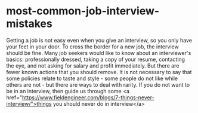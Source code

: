 # most-common-job-interview-mistakes
Getting a job is not easy even when you give an interview, so you only have your feet in your door. To cross the border for a new job, the interview should be fine. Many job seekers would like to know about an interviewer's basics: professionally dressed, taking a copy of your resume, contacting the eye, and not asking for salary and profit immediately. But there are fewer known actions that you should remove. It is not necessary to say that some policies relate to taste and style - some people do not like while others are not - but there are ways to deal with rarity. If you do not want to be in an interview, then guide us through some &lt;a href="https://www.fieldengineer.com/blogs/7-things-never-interview/">things you should never do in interview&lt;/a>
